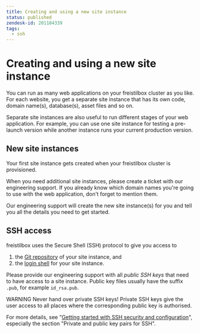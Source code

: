 ```yaml
---
title: Creating and using a new site instance
status: published
zendesk-id: 201184339
tags:
  - ssh
---
```


# Creating and using a new site instance

You can run as many web applications on your freistilbox cluster as you like.
For each website, you get a separate site instance that has its own code, domain
name(s), database(s), asset files and so on.

Separate site instances are also useful to run different stages of your web
application. For example, you can use one site instance for testing a pre-launch
version while another instance runs your current production version.

## New site instances

Your first site instance gets created when your freistilbox cluster is
provisioned.

When you need additional site instances, please create a ticket with our
engineering support. If you already know which domain names you're going to use
with the web application, don't forget to mention them.

Our engineering support will create the new site instance(s) for you and tell
you all the details you need to get started.

## SSH access

freistilbox uses the Secure Shell (SSH) protocol to give you access to

1. the [Git repository][1] of your site instance, and
1. the [login shell][2] for your site instance.

Please provide our engineering support with all _public SSH keys_ that need to
have access to a site instance. Public key files usually have the suffix `.pub`,
for example `id_rsa.pub`.

<span class="label warning">WARNING</span> Never hand over private SSH keys!
Private SSH keys give the user access to all places where the corresponding
public key is authorised.

For more details, see "[Getting started with SSH security and configuration][3]",
especially the section "Private and public key pairs for SSH".

[1]: https://freistil.zendesk.com/hc/en-us/articles/201084725
[2]: https://freistil.zendesk.com/hc/en-us/articles/201084695
[3]: http://www.ibm.com/developerworks/aix/library/au-sshsecurity/
